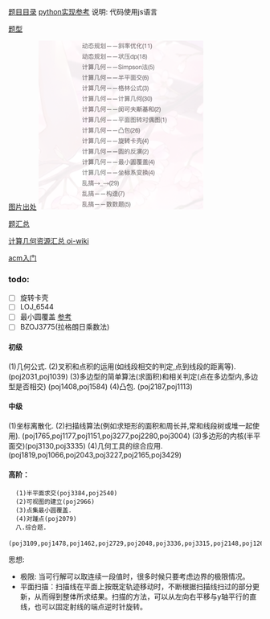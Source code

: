 [题目目录](https://vjudge.net/article/753)
[python实现参考](https://github.com/koba925/PCAD)
说明: 代码使用js语言

[题型](https://www.cometoj.com/problems?source_id=11&tag_ids=226,239,240,227,228,241,242,243,244,245,229,246,247,248,249,250,330,230,251,252,253,254,231,232,233,234,235,236,237,238,344&page=1)

[图片出处](https://www.cnblogs.com/bztMinamoto/category/1345570.html)
![alt](./img/001.png)


[题汇总](https://www.cnblogs.com/bztMinamoto/category/1413022.html)

[计算几何资源汇总 oi-wiki](https://oi-wiki.org/geometry/2d/)

[acm入门](https://blog.csdn.net/cfreezhan/article/details/8189226)

### todo:
- [ ] 旋转卡壳
- [ ] LOJ_6544
- [ ] 最小圆覆盖 [参考](https://zhuanlan.zhihu.com/p/83611398)
- [ ] BZOJ3775(拉格朗日乘数法)

#### 初级
 (1)几何公式.
     (2)叉积和点积的运用(如线段相交的判定,点到线段的距离等). (poj2031,poj1039)
     (3)多边型的简单算法(求面积)和相关判定(点在多边型内,多边型是否相交)
         (poj1408,poj1584)
     (4)凸包. (poj2187,poj1113)
#### 中级
  (1)坐标离散化.
        (2)扫描线算法(例如求矩形的面积和周长并,常和线段树或堆一起使用).
            (poj1765,poj1177,poj1151,poj3277,poj2280,poj3004)
        (3)多边形的内核(半平面交)(poj3130,poj3335)
        (4)几何工具的综合应用.(poj1819,poj1066,poj2043,poj3227,poj2165,poj3429)

#### 高阶：
      (1)半平面求交(poj3384,poj2540)
      (2)可视图的建立(poj2966)
      (3)点集最小圆覆盖.
      (4)对踵点(poj2079)
      八.综合题.
      (poj3109,poj1478,poj1462,poj2729,poj2048,poj3336,poj3315,poj2148,poj1263)

思想:
- 极限: 当可行解可以取连续一段值时，很多时候只要考虑边界的极限情况。
- 平面扫描：扫描线在平面上按既定轨迹移动时，不断根据扫描线扫过的部分更新，从而得到整体所求结果。扫描的方法，可以从左向右平移与y轴平行的直线，也可以固定射线的端点逆时针旋转。
